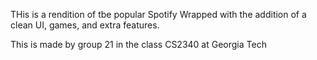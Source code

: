 THis is a rendition of tbe popular Spotify Wrapped with the addition of a clean UI, games, and extra features.

This is made by group 21 in the class CS2340 at Georgia Tech